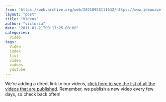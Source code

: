 ```yaml
---
from: "https://web.archive.org/web/20210928111032/https://www.ideawave.ca/videos/"
layout: "post"
title: "Videos"
author: "victoria"
date: "2011-01-21T00:17:25-08:00"
categories:
  Video
tags: 
  Video
  index
  list
  video
  videos
  youtube
---
```


We’re adding a direct link to our videos, [click here to see the list of all the videos that are published](https://www.youtube.com/user/ideawavevideos). Remember, we publish a new video every few days, so check back often!
